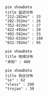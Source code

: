 
```mermaid
pie showData
title 延迟分布
"212-282ms" : 33
"282-352ms" : 26
"352-422ms" : 27
"422-492ms" : 20
"492-562ms" : 33
"562-632ms" : 166
"632-702ms" : 95
```
```mermaid
pie showData
title 地域分布
"未知" : 400
```
```mermaid
pie showData
title 协议分布
"ss" : 62
"vless" : 299
"trojan" : 39
```
